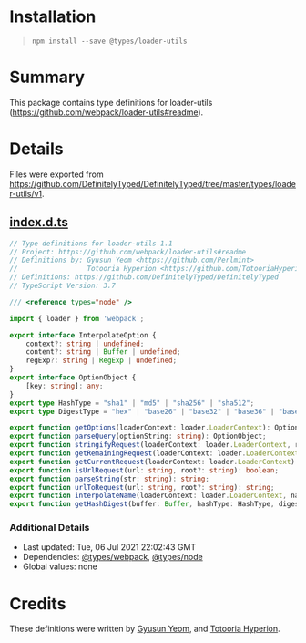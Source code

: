 # Installation
> `npm install --save @types/loader-utils`

# Summary
This package contains type definitions for loader-utils (https://github.com/webpack/loader-utils#readme).

# Details
Files were exported from https://github.com/DefinitelyTyped/DefinitelyTyped/tree/master/types/loader-utils/v1.
## [index.d.ts](https://github.com/DefinitelyTyped/DefinitelyTyped/tree/master/types/loader-utils/v1/index.d.ts)
````ts
// Type definitions for loader-utils 1.1
// Project: https://github.com/webpack/loader-utils#readme
// Definitions by: Gyusun Yeom <https://github.com/Perlmint>
//                 Totooria Hyperion <https://github.com/TotooriaHyperion>
// Definitions: https://github.com/DefinitelyTyped/DefinitelyTyped
// TypeScript Version: 3.7

/// <reference types="node" />

import { loader } from 'webpack';

export interface InterpolateOption {
    context?: string | undefined;
    content?: string | Buffer | undefined;
    regExp?: string | RegExp | undefined;
}
export interface OptionObject {
    [key: string]: any;
}
export type HashType = "sha1" | "md5" | "sha256" | "sha512";
export type DigestType = "hex" | "base26" | "base32" | "base36" | "base49" | "base52" | "base58" | "base62" | "base64";

export function getOptions(loaderContext: loader.LoaderContext): OptionObject;
export function parseQuery(optionString: string): OptionObject;
export function stringifyRequest(loaderContext: loader.LoaderContext, resource: string): string;
export function getRemainingRequest(loaderContext: loader.LoaderContext): string;
export function getCurrentRequest(loaderContext: loader.LoaderContext): string;
export function isUrlRequest(url: string, root?: string): boolean;
export function parseString(str: string): string;
export function urlToRequest(url: string, root?: string): string;
export function interpolateName(loaderContext: loader.LoaderContext, name: string, options?: any): string;
export function getHashDigest(buffer: Buffer, hashType: HashType, digestType: DigestType, maxLength: number): string;

````

### Additional Details
 * Last updated: Tue, 06 Jul 2021 22:02:43 GMT
 * Dependencies: [@types/webpack](https://npmjs.com/package/@types/webpack), [@types/node](https://npmjs.com/package/@types/node)
 * Global values: none

# Credits
These definitions were written by [Gyusun Yeom](https://github.com/Perlmint), and [Totooria Hyperion](https://github.com/TotooriaHyperion).
